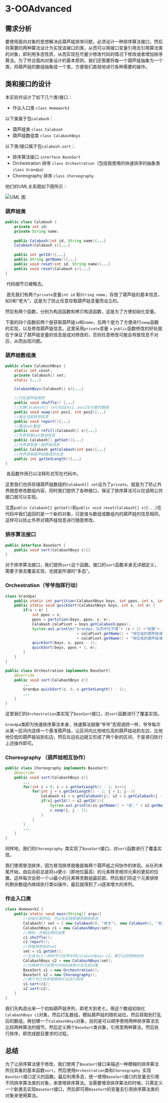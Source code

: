 # 3-OOAdvanced
## 需求分析
​	要使用面向对象的思想解决此葫芦娃排序问题，必须设计一种排序算法接口，然后将需要的两种算法设计为实现该接口的类，从而可以用接口变量引用去引用算法类的对象，即利用多态性质，从而实现在尽量少修改代码的情况下修改或者增加排序算法。
​	为了符合面向对象设计的基本原则，我们还需要将每一个葫芦娃抽象为一个类，将葫芦娃的数组抽象成一个类，方便我们直观地进行各种需要的操作。

## 类和接口的设计
本实验共设计了如下几个类/接口：

- 作业入口类 `class Homework3`

以下类属于包`calabash`：
* 葫芦娃类 `class Calabash`
* 葫芦娃数组类 `class CalabashBoys`

以下类/接口属于包`calabash.sort`：
* 排序算法接口 `interface BaseSort`
* Orchestration 排序 `class Orchestration`（包括我使用的快速排序的抽象类`class Grandpa`）
* Choreography 排序 `class Choreography`

他们的UML关系图如下图所示：

![UML 图](http://www.plantuml.com/plantuml/png/hLAn3fim4Dtv2e-W94FRaILAXhPIrGuPgmuNSu0LOxksQHGX_ht6cE36PAi7iExklNVtpaTZGTk-uva2UeC62GKELp3ja15tbgYHsiuHVtPCMDGrK2GdC7XnMUBIyHdWQgm6QiVT7yagpv2V0_b9FWoXHRb2nYnYfnoC8UTMQfID1jK-2EiKnmw5DK_55y7tCiCOwVXlelL3qnQdVYsJul-9hTV3hFDPWwWKl7fbh1Ece_VLUQujc_hub_hgFdlY2vGCj_33OfiljFcxP_Gs3P4GlgSPIHRM4cyamADT7oOWgyerSB6QYOO8wB1SbxfRiFaCs9EehbZHpxAd5YqYbWdSeFrQvN4qKBd4TySMfO816WtQBU7jobXxsuNLn27RNYALlR1bEjVFNyGfnCR4T7bSbZHdshwk-SPyvWxAZwUa-R0duVPnRZwPK4qleKZ2DUFyhNuKTovVq16aoIcrt9TsakLvz3SKZMqTHx1tp6PhlyWExrBVFdbVauVS0HFvl3xN2EZ650vwH57r7VyB)

### 葫芦娃类

```java
public class Calabash {
    private int id;
    private String name;
    
    public Calabash(int id, String name){...}
    Calabash(Calabash c){...}
    
    public int getId(){...}
    public String getName(){...}
    public void reset(int id, String name){...}
    public void reset(Calabash c){...}
}
```

​	代码细节已被略去。

​	首先我们有两个`private`变量`int id` 和`String name`，存放了葫芦娃的基本信息，如0和“老大”。这是为了防止任意存取葫芦娃变量而设立的。

​	然后有两个函数，分别为构造函数和拷贝构造函数，这是为了方便初始化变量。

​	下面的四个函数前两个是获取葫芦娃`id`和`name`，后两个是为了方便进行`swap`函数的实现，以及修改葫芦娃信息。这里采用`private`变量 + `public`函数修改的好处就在于保证了葫芦娃变量的信息是成对修改的，否则任意修改可能会导致信息不对应，从而出现问题。

### 葫芦娃数组类

```java
public class CalabashBoys {
    static int count;
    private Calabash[] set;
    static {...}

    CalabashBoys(Calabash[] s){...}

    //打乱葫芦娃顺序
    public void shuffle() {...}
    //交换Calabash[] set对应pos1、pos2处对象的数据
    public void swap(int pos1, int pos2){...}
    //输出当前排序信息
    public void report(){...}
    //重设set数组
    public void refill(Calabash[] s){...}
    //外界获取set数组信息
    public Calabash[] getSet(){...}
    //外界获取某一葫芦娃信息
    public Calabash getCalabash(int pos){...}
    //外界获取葫芦娃数组的长度
    public int getSetLength(){...}
}
```

​	各函数作用已以注释形式写在代码中。

​	这里我们也将存储葫芦娃数组的`Calabash[] set`设为了`private`，就是为了防止外界随意修改数组内容，同时我们提供了各种接口，保证了排序算法可以仅调用公共接口就可以实现。

​	注意`public Calabash[] getSet()`和`public void reset(Calabash[] s){...}`在代码中我们返回的是一个新的对象，只是值与数组或数组内的葫芦娃的信息相同，这样可以防止外界对葫芦娃信息进行随意修改。

### 排序算法接口

```java
public interface BaseSort {
    public void sort(CalabashBoys c){}
}
```

​	对于排序算法接口，我们提供`sort`这个函数。接口的`sort`函数本身无详细定义，需要子类去覆盖实现，也就是所谓的“多态”。

### Orchestration（爷爷指挥行动）

```java
class Grandpa{        
    public static int partition(CalabashBoys boys, int ppos, int s, int e) {...}
    public static void quickSort(CalabashBoys boys, int s, int e) {
        if(s < e) {
            int ppos = s;
            ppos = partition(boys, ppos, s, e);
            Calabash calaPivot = boys.getCalabash(ppos);
            System.out.println("Grandpa：队列中位于第"+ (s + 1) +"到第"+ (e + 1) + "位的葫芦娃中，比"
                                + calaPivot.getName() + "地位高的葫芦娃请站在他左边，比"
                                + calaPivot.getName() + "地位低的葫芦娃请站在他右边！");
            quickSort(boys, s, ppos - 1);
            quickSort(boys, ppos + 1, e);
        }
    }
}

public class Orchestration implements BaseSort{
    @Override
    public void sort(CalabashBoys c){
        ...
        Grandpa.quickSort(c, 0, c.getSetLength() - 1);
        ...
    }
}
```

​	这里我们的`Orchestration`类实现了`BaseSort`接口，对`sort`函数进行了覆盖实现。

​	`Grandpa`类即为快速排序算法本身，快速算法就像“爷爷”宏观调控一样，爷爷每次从某一区间内选择一个基准葫芦娃，让区间内比他地位高的葫芦娃站到左边，比他地位低的葫芦娃站到右边，然后左边右边就又形成了两个新的区间，于是递归执行上述操作即可。

### Choreography （葫芦娃相互协作）

```java
public class Choreography implements BaseSort{
    @Override
    public void sort(CalabashBoys c){
        ...
        for(int i = 0; i < c.getSetLength() - 1; i++){
            for(int j = c.getSetLength() - 1; j > i; j--){
                Calabash s1 = c.getCalabash(j), s2 = c.getCalabash(j - 1);
                if(s1.getId() < s2.getId()){
                    System.out.println(s1.getName() + "说：" + s2.getName() + "，你比我小，我们俩换一下位置！");
                    c.swap(j, j - 1);
                }
            }
        }
        ...
    }
}
```

​	同样地，我们的`Choreography `类实现了`BaseSort`接口，对`sort`函数进行了覆盖实现。

​	我们使用冒泡排序，因为冒泡排序就像是每两个葫芦娃之间协作的体现。从队列末尾开始，由后向前总是将`id`更小（即地位最高）的元素移至相邻元素的更前的位置。这样每次会把一个`id`最小的元素移至数组最前部，然后我们将这个元素排除的剩余数组内继续执行类似操作，最后就得到了`id`逐渐增大的序列。

### 作业入口类

```java
class Homework2 {
    public static void main(String[] args){
        //初始化葫芦娃，可以在此随意增添删除修改
        Calabash[] set = { new Calabash(0, "老大"), new Calabash(1, "老二"), ...};
        CalabashBoys c1 = new CalabashBoys(set);
        //随机，并输出随机结果
        c1.shuffle();
        c1.report();
        //获取排序后的set
        set = c1.getSet();
        //生成与c1一样的平行世界中的CalabashBoys c2，便于比较两种排序
        CalabashBoys c2 = new CalabashBoys(set);
        //为两种平行世界内不同的排序方法生成对象
        BaseSort s1 = new Orchestration();
        BaseSort s2 = new Choreography();
        //两个平行世界用两种方法进行排序
        s1.sort(c1);
        s2.sort(c2);        
    }
}
```

​	我们先构造出来一个初始葫芦娃序列，即老大到老七，用这个数组初始化`CalabashBoys c1`对象，然后打乱数组，模拟葫芦娃的随机站位，然后获取到打乱后的数组，再创建一个`CalabashBoys`对象，目的是可以顺序使用两种排序算法去比较两种算法的细节。然后定义两个`BaseSort`类对象，引用至两种算法，然后执行排序，即完成题目要求的过程。

## 总结

​	为了让排序算法便于修改，我们使用了`BaseSort`接口来描述一种模糊的排序算法所应具备的基本函数`sort`，然后使用`Orchestration`类和`Choreography `实现`BaseSort`接口定义的函数。最后利用多态，统一使用`BaseSort`接口的变量去引用不同排序算法类的对象，来使用排序算法。当需要增添排序算法的时候，只需定义一个新类去实现`BaseSort`接口，然后即可用`BaseSort`的变量去引用排序算法类的对象来使用算法。